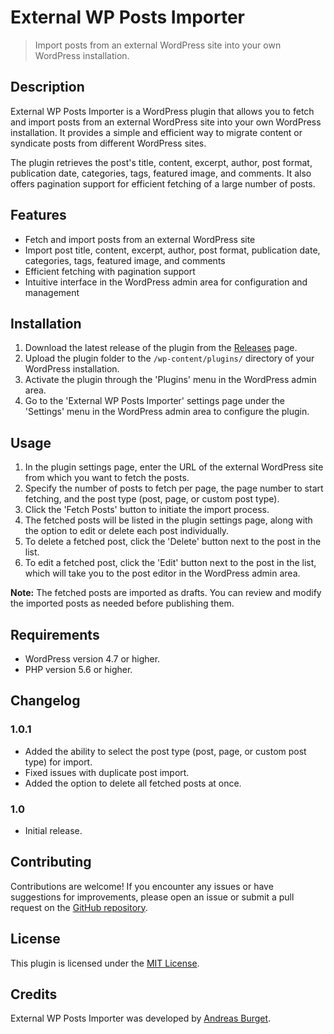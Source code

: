 # External WP Posts Importer

> Import posts from an external WordPress site into your own WordPress installation.

## Description

External WP Posts Importer is a WordPress plugin that allows you to fetch and import posts from an external WordPress site into your own WordPress installation. It provides a simple and efficient way to migrate content or syndicate posts from different WordPress sites.

The plugin retrieves the post's title, content, excerpt, author, post format, publication date, categories, tags, featured image, and comments. It also offers pagination support for efficient fetching of a large number of posts.

## Features

- Fetch and import posts from an external WordPress site
- Import post title, content, excerpt, author, post format, publication date, categories, tags, featured image, and comments
- Efficient fetching with pagination support
- Intuitive interface in the WordPress admin area for configuration and management

## Installation

1. Download the latest release of the plugin from the [Releases](https://github.com/artsunique/external-wp-posts-importer/releases) page.
2. Upload the plugin folder to the `/wp-content/plugins/` directory of your WordPress installation.
3. Activate the plugin through the 'Plugins' menu in the WordPress admin area.
4. Go to the 'External WP Posts Importer' settings page under the 'Settings' menu in the WordPress admin area to configure the plugin.

## Usage

1. In the plugin settings page, enter the URL of the external WordPress site from which you want to fetch the posts.
2. Specify the number of posts to fetch per page, the page number to start fetching, and the post type (post, page, or custom post type).
3. Click the 'Fetch Posts' button to initiate the import process.
4. The fetched posts will be listed in the plugin settings page, along with the option to edit or delete each post individually.
5. To delete a fetched post, click the 'Delete' button next to the post in the list.
6. To edit a fetched post, click the 'Edit' button next to the post in the list, which will take you to the post editor in the WordPress admin area.

**Note:** The fetched posts are imported as drafts. You can review and modify the imported posts as needed before publishing them.

## Requirements

- WordPress version 4.7 or higher.
- PHP version 5.6 or higher.

## Changelog

### 1.0.1
- Added the ability to select the post type (post, page, or custom post type) for import.
- Fixed issues with duplicate post import.
- Added the option to delete all fetched posts at once.

### 1.0
- Initial release.

## Contributing

Contributions are welcome! If you encounter any issues or have suggestions for improvements, please open an issue or submit a pull request on the [GitHub repository](https://github.com/your-username/external-wp-posts-importer).

## License

This plugin is licensed under the [MIT License](https://opensource.org/licenses/MIT).

## Credits

External WP Posts Importer was developed by [Andreas Burget](https://artsunique.de).
